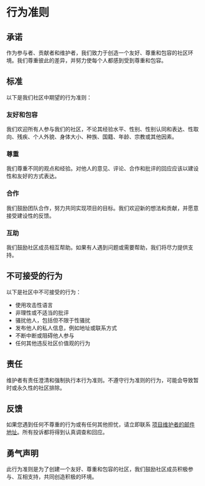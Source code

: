 # 行为准则

## 承诺

作为参与者、贡献者和维护者，我们致力于创造一个友好、尊重和包容的社区环境。我们尊重彼此的差异，并努力使每个人都感到受到尊重和包容。

## 标准

以下是我们社区中期望的行为准则：

### 友好和包容

我们欢迎所有人参与我们的社区，不论其经验水平、性别、性别认同和表达、性取向、残疾、个人外貌、身体大小、种族、国籍、年龄、宗教或其他因素。

### 尊重

我们尊重不同的观点和经验。对他人的意见、评论、合作和批评的回应应该以建设性和友好的方式表达。

### 合作

我们鼓励团队合作，努力共同实现项目的目标。我们欢迎新的想法和贡献，并愿意接受建设性的反馈。

### 互助

我们鼓励社区成员相互帮助。如果有人遇到问题或需要帮助，我们将尽力提供支持。

## 不可接受的行为

以下是社区中不可接受的行为：

- 使用攻击性语言
- 非理性或不适当的批评
- 骚扰他人，包括但不限于性骚扰
- 发布他人的私人信息，例如地址或联系方式
- 不断中断或阻碍他人参与
- 任何其他违反社区价值观的行为

## 责任

维护者有责任澄清和强制执行本行为准则。不遵守行为准则的行为，可能会导致暂时或永久性的社区排除。

## 反馈

如果您遇到任何不尊重的行为或有任何其他担忧，请立即联系 [项目维护者的邮件地址](mailto:zero@naily.cc)。所有投诉都将得到认真调查和回应。

## 勇气声明

此行为准则是为了创建一个友好、尊重和包容的社区，我们鼓励社区成员积极参与、互相支持，共同创造积极的环境。
